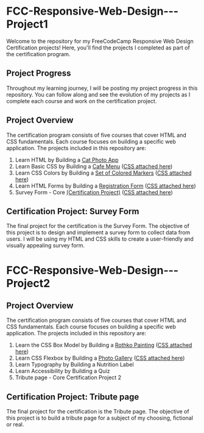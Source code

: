# FCC-Responsive-Web-Design---Project1

Welcome to the repository for my FreeCodeCamp Responsive Web Design Certification projects! Here, you'll find the projects I completed as part of the certification program.

## Project Progress

Throughout my learning journey, I will be posting my project progress in this repository. You can follow along and see the evolution of my projects as I complete each course and work on the certification project.

## Project Overview

The certification program consists of five courses that cover HTML and CSS fundamentals. Each course focuses on building a specific web application. The projects included in this repository are:

1. Learn HTML by Building a [Cat Photo App](https://github.com/Wxrren/FCC-Legacy-Full-Stack-Certification/blob/main/Responsive%20Web%20Design/Project%201/Cat%20Photo%20App.html) 
2. Learn Basic CSS by Building a [Cafe Menu](https://github.com/Wxrren/FCC-Responsive-Web-Design/blob/main/Project%201/cafe%20menu.html) ([CSS attached here](https://github.com/Wxrren/FCC-Responsive-Web-Design/blob/main/Project%201/Cafe-menu-style.css))
3. Learn CSS Colors by Building a [Set of Colored Markers](https://github.com/Wxrren/FCC-Responsive-Web-Design/blob/main/Project%201/Colour%20Mark.html) ([CSS attached here](https://github.com/Wxrren/FCC-Responsive-Web-Design/blob/main/Project%201/colourmark.css))
4. Learn HTML Forms by Building a [Registration Form](https://github.com/Wxrren/FCC-Responsive-Web-Design/blob/main/Project%201/test.html) ([CSS attached here](https://github.com/Wxrren/FCC-Responsive-Web-Design/blob/main/Project%201/style.css))
5. Survey Form -  Core [(Certification Project)](https://github.com/Wxrren/FCC-Responsive-Web-Design/blob/main/Project%201/Survey%20Form.html)  ([CSS attached here](https://github.com/Wxrren/FCC-Responsive-Web-Design/blob/main/Project%201/styles.css))

## Certification Project: Survey Form

The final project for the certification is the Survey Form. The objective of this project is to design and implement a survey form to collect data from users. I will be using my HTML and CSS skills to create a user-friendly and visually appealing survey form. 



# FCC-Responsive-Web-Design---Project2

## Project Overview

The certification program consists of five courses that cover HTML and CSS fundamentals. Each course focuses on building a specific web application. The projects included in this repository are:

1. Learn the CSS Box Model by Building a [Rothko Painting](https://github.com/Wxrren/FCC-Responsive-Web-Design/blob/main/Project%202/Rothko.html) ([CSS attached here](https://github.com/Wxrren/FCC-Responsive-Web-Design/blob/main/Project%202/Rothko-styles.css))
2. Learn CSS Flexbox by Building a [Photo Gallery](https://github.com/Wxrren/FCC-Responsive-Web-Design/blob/main/Project%202/CAT%20PHOTO%20GALLERY.html) ([CSS attached here](https://github.com/Wxrren/FCC-Responsive-Web-Design/blob/main/Project%202/CatStyles.css))
3. Learn Typography by Building a Nutrition Label
4. Learn Accessibility by Building a Quiz
5. Tribute page -  Core Certification Project 2

## Certification Project: Tribute page

The final project for the certification is the Tribute page. The objective of this project is to build a tribute page for a subject of my choosing, fictional or real.




